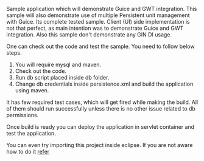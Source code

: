 Sample application which will demonstrate Guice and GWT integration. This sample will also demonstrate use of multiple Persistent unit management with Guice. Its complete tested sample. Client (UI) side implementation is not that perfect, as main intention was to demonstrate Guice and GWT integration. Also this sample don't demonstrate any GIN DI usage.

One can check out the code and test the sample. You need to follow below steps.

1. You will require mysql and maven.
2. Check out the code.
3. Run db script placed inside db folder.
4. Change db credentials inside persistence.xml and build the application using maven.

It has few required test cases, which will get fired while making the build. All of them should run successfully unless there is no other issue related to db permissions.

Once build is ready you can deploy the application in servlet container and test the application.

You can even try importing this project inside eclipse. If you are not aware how to do it [refer](http://blog.pandurangpatil.com/2011/08/create-maven-gwt-project-and-setup.html)